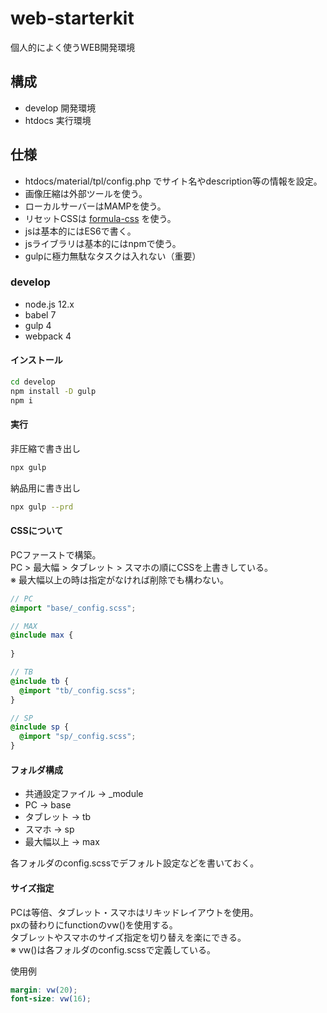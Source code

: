 # web-starterkit
個人的によく使うWEB開発環境


## 構成
- develop 開発環境
- htdocs 実行環境  


## 仕様
- htdocs/material/tpl/config.php でサイト名やdescription等の情報を設定。
- 画像圧縮は外部ツールを使う。
- ローカルサーバーはMAMPを使う。
- リセットCSSは [formula-css](https://github.com/mattune/formula-css) を使う。
- jsは基本的にはES6で書く。
- jsライブラリは基本的にはnpmで使う。
- gulpに極力無駄なタスクは入れない（重要）

### develop
* node.js 12.x
* babel 7
* gulp 4
* webpack 4

#### インストール
```bash
cd develop
npm install -D gulp
npm i
```

#### 実行
非圧縮で書き出し

```bash
npx gulp
```

納品用に書き出し

```bash
npx gulp --prd
```


#### CSSについて
PCファーストで構築。  
PC > 最大幅 > タブレット > スマホの順にCSSを上書きしている。  
※ 最大幅以上の時は指定がなければ削除でも構わない。

``` scss
// PC
@import "base/_config.scss";

// MAX
@include max {
  
}

// TB
@include tb {
  @import "tb/_config.scss";
}

// SP
@include sp {
  @import "sp/_config.scss";
}
```

#### フォルダ構成
* 共通設定ファイル -> _module
* PC -> base
* タブレット -> tb
* スマホ -> sp
* 最大幅以上 -> max

各フォルダのconfig.scssでデフォルト設定などを書いておく。

#### サイズ指定
PCは等倍、タブレット・スマホはリキッドレイアウトを使用。  
pxの替わりにfunctionのvw()を使用する。  
タブレットやスマホのサイズ指定を切り替えを楽にできる。  
※ vw()は各フォルダのconfig.scssで定義している。

使用例
``` scss
margin: vw(20);
font-size: vw(16);
```
